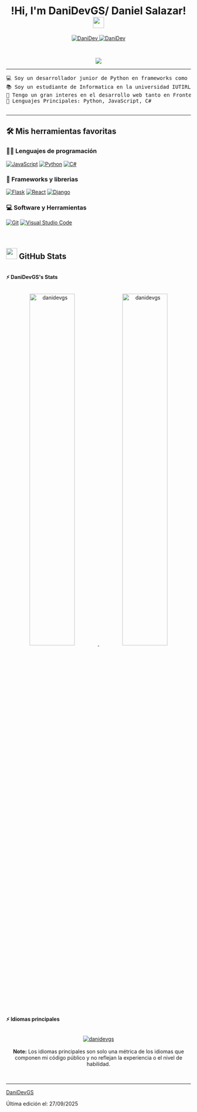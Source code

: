 <h1 align="center">
!Hi, I'm DaniDevGS/ Daniel Salazar!
	<a href="https://github.com/DaniDevGS" target="_self">
		<img src="https://media.giphy.com/media/hvRJCLFzcasrR4ia7z/giphy.gif" width="30">
	</a>
</h1>
<p align="center">
	<a href="https://github.com/DaniDevGS">
		<img src="https://komarev.com/ghpvc/?username=danidevgs&label=Profile%20views&color=0e75b6&style=flat" alt="DaniDev" />
	</a>
	<a href="https://github.com/DaniDevGS">
		<img src="https://img.shields.io/github/followers/danidevgs?label=Followers" alt="DaniDev" />
	</a>
</p>
<br/>
<p align="center">
	<a href="https://github.com/DaniDevGS">
		<img src="https://readme-typing-svg.herokuapp.com?lines=Computer+Student;Backend+Web+Developer;Freelancer;&center=true&width=380&height=45">
	</a>
</p>

<hr>

<pre>
💻 Soy un desarrollador junior de Python en frameworks como Flask y Django.
📚 Soy un estudiante de Informatica en la universidad IUTIRLA de Venezuela
📝 Tengo un gran interes en el desarrollo web tanto en Frontend como en backend
🌟 Lenguajes Principales: Python, JavaScript, C#
<!-- 🤔 I’m currently open for: <b>An Intern</b> or a new <b>job opportunity</b>, this is <a href="https://drive.google.com/file/d/1OL-pYjC8jb3u3bbqLswQooZkah4ExeZf/view?usp=sharing" target="_blank">MY RESUME.</a> -->
</pre>
<hr>

<!--🤝 Connect with me-->
<!-- <p align="center">
	<a href="mailto:bouaskaoun.mohammed@gmail.com"><img img src="https://img.shields.io/badge/gmail-%23EA4335.svg?style=plastic&logo=gmail&logoColor=white" alt="Gmail"/></a>
	<a href="https://www.linkedin.com/in/bouaskaoun/"><img src="https://img.shields.io/badge/linkedin-%230A66C2.svg?style=plastic&logo=linkedin&logoColor=white" alt="LinkedIn"/></a>
	<a href="https://github.com/Bouaskaoun"><img src="https://img.shields.io/badge/github-%23181717.svg?style=plastic&logo=github&logoColor=white" alt="GitHub"/></a>
	<a href="https://www.kaggle.com/bouaskaounmohammed"><img src="https://img.shields.io/badge/kaggle-%230A66C2.svg?style=plastic&logo=kaggle&logoColor=white" alt="Kaggle"/></a>
</p> -->

## 🛠️ Mis herramientas favoritas

### 👨‍💻 Lenguajes de programación

<p>
    <a href="https://github.com/DaniDevGS"><img alt="JavaScript" src="https://img.shields.io/badge/JavaScript%20-%23F7DF1E.svg?logo=javascript&logoColor=black"></a>
    <a href="https://github.com/DaniDevGS"><img alt="Python" src="https://img.shields.io/badge/Python%20-%2314354C.svg?logo=python&logoColor=white"></a>
    <a href="https://github.com/DaniDevGS"><img alt="C#" src="https://img.shields.io/badge/C%23-%239B4993.svg?logo=csharp&logoColor=white"></a>

### 🧰 Frameworks y librerias

<p>
    <a href="https://github.com/DaniDevGS"><img alt="Flask" src="https://img.shields.io/badge/Flask-%23000.svg?logo=flask&logoColor=white"></a>
    <a href="https://github.com/DaniDevGS"><img alt="React" src="https://img.shields.io/badge/React-%2320232a.svg?logo=react&logoColor=%2361DAFB"></a>
    <a href="https://github.com/DaniDevGS"><img alt="Django" src="https://img.shields.io/badge/Django-%23092E20.svg?logo=django&logoColor=white"></a>
</p>

<!-- 🗄️ Databases and Cloud Hosting-->

<!-- <p>
    <a href="https://github.com/Bouaskaoun"><img alt="GitHub Pages" src="https://img.shields.io/badge/GitHub%20Pages-%23327FC7.svg?logo=github&logoColor=white"></a>
    <a href="https://github.com/Bouaskaoun"><img alt="Firebase" src ="https://img.shields.io/badge/Firebase-%23FF6F00.svg?logo=firebase&logoColor=white"></a>
</p> -->

### 💻 Software y Herramientas

<p>
    <a href="https://github.com/DaniDevGS"><img alt="Git" src="https://img.shields.io/badge/Git%20-%23F05033.svg?logo=git&logoColor=white"></a>
    <a href="https://github.com/DaniDevGS"><img alt="Visual Studio Code" src="https://img.shields.io/badge/Visual%20Studio%20Code-0078d7.svg?logo=visual-studio-code&logoColor=white"></a>
</p>
</br>

<!--
### 👨🏽‍💻 Workspace
<p>
    <a href="https://github.com/Bouaskaoun"><img alt="Macbook Air M1" src="https://img.shields.io/badge/Apple-MacBook_Air_2020-999999?style=for-the-badge&logo=apple&logoColor=white"></a>
    <a href="https://github.com/Bouaskaoun"><img alt="Spotify" src="https://img.shields.io/badge/Spotify-1ED760?&style=for-the-badge&logo=spotify&logoColor=white"></a>
</p>
-->


## <a href="https://github.com/DaniDevGS"><img src="https://simpleicons.org/icons/github.svg" width="30"></a> GitHub Stats

<br/>
<summary><b>⚡ DaniDevGS's Stats</b></summary>
<br/>
<p align="center">
	<a href="https://github.com/DaniDevGS">
	<img width="49.5%" src="https://github-readme-stats.vercel.app/api?username=danidevgs&show_icons=true" alt="danidevgs">
	<img width="49.5%" src="https://github-readme-streak-stats.herokuapp.com/?user=danidevgs" alt="danidevgs">
	</a>
	<br/>
</p>
<br/>
<!--
<summary><b>⚡ Activity graph</b></summary>
<br/>
<p align="center">
	<a href="https://github.com/Bouaskaoun">
		<img src="https://activity-graph.herokuapp.com/graph?username=bouaskaoun&bg_color=ffffff&color=000000&line=000000&point=000000&area=true&hide_border=true" alt="bouaskaoun">
	</a>
</p>
<br/>
-->
<summary><b>⚡ Idiomas principales</b></summary>
<br/>

<p align="center">
	<a href="https://github.com/DaniDevGS">
	<img src="https://github-readme-stats.vercel.app/api/top-langs/?username=danidevgs&langs_count=8&layout=compact" alt="danidevgs">
	</a>
	<br/>
<br/>
<b>Note:</b> Los idiomas principales son solo una métrica de los idiomas que componen mi código público y no reflejan la experiencia o el nivel de habilidad.
</p>
<br/>

<!-- <table style="border: none">
  <tr>
  <td width="50%" valign="top">

Let's Work on Your Project Together!

If you have any questions about front-end web development, feel free to <a href="mailto:bouaskaoun.mohammed@gmail.com">contact me through email</a> me.

You can hire me as a freelancer on <a href="https://www.fiverr.com">Fiverr</a> or <a href="https://www.linkedin.com/in/bouaskaoun/">LinkedIn</a> to deploy your machine learning project on web.

  </td>
  <td width="50%" valign="top">

It's not perfect, isn't it?

**<a href="https://github.com/Bouaskaoun"><img alt="Feedback" src="https://img.shields.io/badge/Ask%20me-anything-1abc9c.svg"></a>**

“I think it’s very important to have a feedback loop, where you’re constantly thinking about what you’ve done and how you could be doing it better.”
– Elon Musk

  </td>
  </tr>
</table> -->

------

[DaniDevGS](https://github.com/DaniDevGS)

Última edición el: 27/09/2025
